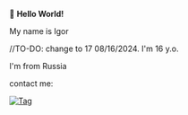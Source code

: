 👋 **Hello World!**

My name is Igor
  
//TO-DO: change to 17 08/16/2024.
I'm 16 y.o.

I'm from Russia


contact me:

[![Tag](https://img.shields.io/badge/telegram-dm-black?style=flat&logo=Telegram)](https://t.me/XtraF)
